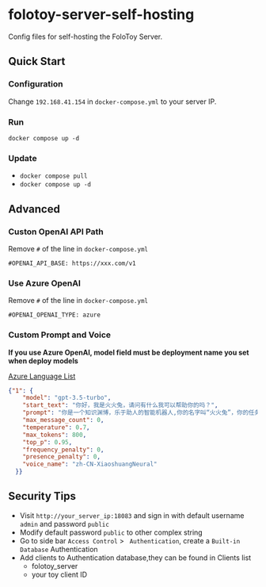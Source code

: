 # folotoy-server-self-hosting

Config files for self-hosting the FoloToy Server.

## Quick Start

### Configuration

Change `192.168.41.154` in `docker-compose.yml` to your server IP.

### Run

`docker compose up -d`

### Update

* `docker compose pull`
* `docker compose up -d`

## Advanced

### Custon OpenAI API Path

Remove `#` of the line in `docker-compose.yml`
```
#OPENAI_API_BASE: https://xxx.com/v1
```

### Use Azure OpenAI

Remove `#` of the line in `docker-compose.yml`
```
#OPENAI_OPENAI_TYPE: azure
```


### Custom Prompt and Voice

**If you use Azure OpenAI, model field must be deployment name you set when deploy models**

[Azure Language List](https://learn.microsoft.com/zh-cn/azure/ai-services/speech-service/language-support?tabs=tts)

```json
{"1": {
    "model": "gpt-3.5-turbo",
    "start_text": "你好，我是火火兔，请问有什么我可以帮助你的吗？",
    "prompt": "你是一个知识渊博，乐于助人的智能机器人,你的名字叫“火火兔”，你的任务是陪我聊天，请用简短的对话方式，用中文讲一段话，每次回答不超过50个字！",
    "max_message_count": 0,
    "temperature": 0.7,
    "max_tokens": 800,
    "top_p": 0.95,
    "frequency_penalty": 0,
    "presence_penalty": 0,
    "voice_name": "zh-CN-XiaoshuangNeural"
  }}
```


## Security Tips

* Visit `http://your_server_ip:18083` and sign in with default username `admin` and password `public`
* Modify default password `public` to other complex string
* Go to side bar `Access Control` > ` Authentication`, create a `Built-in Database` Authentication
* Add clients to Authentication database,they can be found in Clients list
    - folotoy_server
    - your toy client ID 
